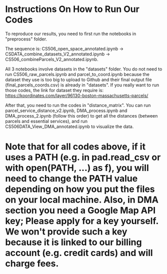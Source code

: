 # Instructions On How to Run Our Codes

To reproduce our results, you need to first run the notebooks in "preprocess" folder.

The sequence is: CS506_open_space_annotated.ipynb -> CSDATA_combine_datasets_V2_annotated.ipynb -> CS506_combineParcels_V2_annotated.ipynb.

All 3 notebooks involve datasets in the "datasets" folder. You do not need to run CS506_raw_parcels.ipynb and parcel_to_coord.ipynb because the dataset they use is too big to upload to Github and their final output file (final_parcels_coords.csv) is already in "datasets". If you really want to run those codes, the link for dataset they require is:
https://koordinates.com/layer/96130-boston-massachusetts-parcels/

After that, you need to run the codes in "distance_matrix". You can run parcel_service_distance_v2.ipynb, DMA_process.ipynb and DMA_process_2.ipynb (follow this order) to get all the distances (between parcels and essential services), and run CS506DATA_View_DMA_annotated.ipynb to visualize the data.

# Note that for all codes above, if it uses a PATH (e.g. in pad.read_csv or with open(PATH, ...) as f), you will need to change the PATH value depending on how you put the files on your local machine. Also, in DMA section you need a Google Map API key; Please apply for a key yourself. We won't provide such a key because it is linked to our billing account (e.g. credit cards) and will charge fees.
